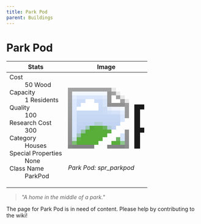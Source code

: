 ```yaml
---
title: Park Pod
parent: Buildings
---
```

# Park Pod

[//]: # (Pre-generated content)
<table><thead><tr><th>Stats</th><th>Image</th></tr></thead><tbody><tr><td><dl><dt>Cost</dt><dd>50 Wood</dd><dt>Capacity</dt><dd>1 Residents</dd><dt>Quality</dt><dd>100</dd><dt>Research Cost</dt><dd>300</dd><dt>Category</dt><dd>Houses</dd><dt>Special Properties</dt><dd>None</dd><dt>Class Name</dt><dd>ParkPod</dd></dl></td><td><style>.building-image {width: 200px;height: 200px;overflow: hidden;position: relative;}.building-image img {image-rendering: pixelated;object-fit: none;transform: scale(10);transform-origin: left top;position: absolute;left: 0;top: 0;}</style><div class="building-image"><img style="object-position: -855px -985px;" src="https://tfe2-wiki.github.io/assets/sprites.png" alt="Park Pod Back"><img style="object-position: -555px -603px;" src="https://tfe2-wiki.github.io/assets/sprites.png" alt="Park Pod"></div><i>Park Pod: spr_parkpod</i></td></tr></tbody></table><blockquote><i>"A home in the middle of a park."</i></blockquote>

The page for Park Pod is in need of content. Please help by contributing to the wiki!
